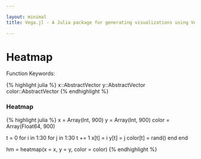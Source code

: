 ```yaml
---

layout: minimal
title: Vega.jl - A Julia package for generating visualizations using Vega

---
```


# Heatmap

Function Keywords:

{% highlight julia %}
x::AbstractVector
y::AbstractVector
color::AbstractVector
{% endhighlight %}

### Heatmap

{% highlight julia %}
x = Array(Int, 900)
y = Array(Int, 900)
color = Array(Float64, 900)

t = 0
for i in 1:30
    for j in 1:30
        t += 1
        x[t] = i
        y[t] = j
        color[t] = rand()
    end
end

hm = heatmap(x = x, y = y, color = color)
{% endhighlight %}

<div id="hm"></div>
<script type="text/javascript">
parse("hm",
    {"name":"Vega Visualization","height":500,"padding":"auto","marks":[{"properties":{"enter":{"height":{"scale":"y","band":true},"x":{"field":"x","scale":"x"},"width":{"value":26},"fill":{"field":"group","scale":"group"},"y":{"field":"y","scale":"y"}}},"from":{"data":"table"},"type":"rect"}],"axes":[{"properties":{"title":{"fontSize":{"value":14}}},"title":"x","type":"x","scale":"x"},{"titleOffset":40,"properties":{"title":{"fontSize":{"value":14}}},"title":"y","type":"y","scale":"y"}],"data":[{"name":"table","values":[{"x":1,"y2":0,"group":0.37319132740666294,"y":1},{"x":1,"y2":0,"group":0.730461838689594,"y":2},{"x":1,"y2":0,"group":0.3310687460125763,"y":3},{"x":1,"y2":0,"group":0.6853878869410157,"y":4},{"x":1,"y2":0,"group":0.3653615340502059,"y":5},{"x":1,"y2":0,"group":0.432034763935059,"y":6},{"x":1,"y2":0,"group":0.6367139135605335,"y":7},{"x":1,"y2":0,"group":0.22731891855515096,"y":8},{"x":1,"y2":0,"group":0.02220036364499256,"y":9},{"x":1,"y2":0,"group":0.2824555384948273,"y":10},{"x":1,"y2":0,"group":0.43221998976585563,"y":11},{"x":1,"y2":0,"group":0.9869221559691426,"y":12},{"x":1,"y2":0,"group":0.5454446165824849,"y":13},{"x":1,"y2":0,"group":0.4722529500641728,"y":14},{"x":1,"y2":0,"group":0.8815470844997892,"y":15},{"x":1,"y2":0,"group":0.6847230498044485,"y":16},{"x":1,"y2":0,"group":0.6096100810015723,"y":17},{"x":1,"y2":0,"group":0.7251561249600282,"y":18},{"x":1,"y2":0,"group":0.09532145311827667,"y":19},{"x":1,"y2":0,"group":0.6038537659963978,"y":20},{"x":1,"y2":0,"group":0.3241628820784781,"y":21},{"x":1,"y2":0,"group":0.4925899901147692,"y":22},{"x":1,"y2":0,"group":0.7397999014215315,"y":23},{"x":1,"y2":0,"group":0.3572912576194549,"y":24},{"x":1,"y2":0,"group":0.3673269632831577,"y":25},{"x":1,"y2":0,"group":0.742818678966259,"y":26},{"x":1,"y2":0,"group":0.5662568516667039,"y":27},{"x":1,"y2":0,"group":0.3462654120847257,"y":28},{"x":1,"y2":0,"group":0.6487178391420885,"y":29},{"x":1,"y2":0,"group":0.1557648907900977,"y":30},{"x":2,"y2":0,"group":0.13034326584711597,"y":1},{"x":2,"y2":0,"group":0.5832448354948971,"y":2},{"x":2,"y2":0,"group":0.5889921556117999,"y":3},{"x":2,"y2":0,"group":0.51350476573056,"y":4},{"x":2,"y2":0,"group":0.29045648622294795,"y":5},{"x":2,"y2":0,"group":0.6838284037312019,"y":6},{"x":2,"y2":0,"group":0.2623407498673387,"y":7},{"x":2,"y2":0,"group":0.0838317301816709,"y":8},{"x":2,"y2":0,"group":0.2004695054767638,"y":9},{"x":2,"y2":0,"group":0.6401693278775225,"y":10},{"x":2,"y2":0,"group":0.5471294124477382,"y":11},{"x":2,"y2":0,"group":0.7247025901220361,"y":12},{"x":2,"y2":0,"group":0.3420825351094321,"y":13},{"x":2,"y2":0,"group":0.2474366285665368,"y":14},{"x":2,"y2":0,"group":0.9450521545904516,"y":15},{"x":2,"y2":0,"group":0.13233851549514997,"y":16},{"x":2,"y2":0,"group":0.16271804275842472,"y":17},{"x":2,"y2":0,"group":0.8795742288540984,"y":18},{"x":2,"y2":0,"group":0.40817187358597473,"y":19},{"x":2,"y2":0,"group":0.35307361479716937,"y":20},{"x":2,"y2":0,"group":0.8603560319633201,"y":21},{"x":2,"y2":0,"group":0.19049893677659147,"y":22},{"x":2,"y2":0,"group":0.17538010034532814,"y":23},{"x":2,"y2":0,"group":0.9385573217986949,"y":24},{"x":2,"y2":0,"group":0.7773583350646331,"y":25},{"x":2,"y2":0,"group":0.04290087670273457,"y":26},{"x":2,"y2":0,"group":0.12884422768260473,"y":27},{"x":2,"y2":0,"group":0.16824749393752114,"y":28},{"x":2,"y2":0,"group":0.3636293702736839,"y":29},{"x":2,"y2":0,"group":0.01367087681307777,"y":30},{"x":3,"y2":0,"group":0.7608423204683195,"y":1},{"x":3,"y2":0,"group":0.38069651985458997,"y":2},{"x":3,"y2":0,"group":0.6807393218585036,"y":3},{"x":3,"y2":0,"group":0.986413773828098,"y":4},{"x":3,"y2":0,"group":0.730829529720306,"y":5},{"x":3,"y2":0,"group":0.3348779728411708,"y":6},{"x":3,"y2":0,"group":0.07075096964301353,"y":7},{"x":3,"y2":0,"group":0.5615642511635239,"y":8},{"x":3,"y2":0,"group":0.3584434747235208,"y":9},{"x":3,"y2":0,"group":0.7605915128751581,"y":10},{"x":3,"y2":0,"group":0.017958734854259806,"y":11},{"x":3,"y2":0,"group":0.3411243897588554,"y":12},{"x":3,"y2":0,"group":0.6710984458763527,"y":13},{"x":3,"y2":0,"group":0.5358910631009497,"y":14},{"x":3,"y2":0,"group":0.0852529580970689,"y":15},{"x":3,"y2":0,"group":0.42200213463751535,"y":16},{"x":3,"y2":0,"group":0.8250122087065703,"y":17},{"x":3,"y2":0,"group":0.834825819191332,"y":18},{"x":3,"y2":0,"group":0.40123183807772866,"y":19},{"x":3,"y2":0,"group":0.8192210613104149,"y":20},{"x":3,"y2":0,"group":0.5032987900729959,"y":21},{"x":3,"y2":0,"group":0.361846931347821,"y":22},{"x":3,"y2":0,"group":0.02956181354779641,"y":23},{"x":3,"y2":0,"group":0.14113507322479357,"y":24},{"x":3,"y2":0,"group":0.08939333941768979,"y":25},{"x":3,"y2":0,"group":0.5141218404695138,"y":26},{"x":3,"y2":0,"group":0.5930855480595751,"y":27},{"x":3,"y2":0,"group":0.8919527409501908,"y":28},{"x":3,"y2":0,"group":0.3255482658384583,"y":29},{"x":3,"y2":0,"group":0.9490889163655924,"y":30},{"x":4,"y2":0,"group":0.13898322516314332,"y":1},{"x":4,"y2":0,"group":0.3494846717471056,"y":2},{"x":4,"y2":0,"group":0.9913222688721655,"y":3},{"x":4,"y2":0,"group":0.24280998930094255,"y":4},{"x":4,"y2":0,"group":0.007701808815377742,"y":5},{"x":4,"y2":0,"group":0.5484784296721616,"y":6},{"x":4,"y2":0,"group":0.7414499707983762,"y":7},{"x":4,"y2":0,"group":0.35535032611021444,"y":8},{"x":4,"y2":0,"group":0.5074025253251462,"y":9},{"x":4,"y2":0,"group":0.16050937647075592,"y":10},{"x":4,"y2":0,"group":0.6877456032537399,"y":11},{"x":4,"y2":0,"group":0.4302847753106338,"y":12},{"x":4,"y2":0,"group":0.3002658961140703,"y":13},{"x":4,"y2":0,"group":0.9492489518257197,"y":14},{"x":4,"y2":0,"group":0.8231524782410313,"y":15},{"x":4,"y2":0,"group":0.9073442821383624,"y":16},{"x":4,"y2":0,"group":0.9421517750165522,"y":17},{"x":4,"y2":0,"group":0.12053510148905167,"y":18},{"x":4,"y2":0,"group":0.2674814295061687,"y":19},{"x":4,"y2":0,"group":0.10460716573220008,"y":20},{"x":4,"y2":0,"group":0.3474887517393688,"y":21},{"x":4,"y2":0,"group":0.5553944927783196,"y":22},{"x":4,"y2":0,"group":0.14464528151619716,"y":23},{"x":4,"y2":0,"group":0.05639824645351732,"y":24},{"x":4,"y2":0,"group":0.5226891509042211,"y":25},{"x":4,"y2":0,"group":0.40313606453842876,"y":26},{"x":4,"y2":0,"group":0.7079129480931492,"y":27},{"x":4,"y2":0,"group":0.41073582967576616,"y":28},{"x":4,"y2":0,"group":0.6585095734333928,"y":29},{"x":4,"y2":0,"group":0.6806826268510577,"y":30},{"x":5,"y2":0,"group":0.2760401746729144,"y":1},{"x":5,"y2":0,"group":0.2696990124087957,"y":2},{"x":5,"y2":0,"group":0.04151679638728578,"y":3},{"x":5,"y2":0,"group":0.602905098182664,"y":4},{"x":5,"y2":0,"group":0.24227607583827293,"y":5},{"x":5,"y2":0,"group":0.69226722985538,"y":6},{"x":5,"y2":0,"group":0.9402893529998273,"y":7},{"x":5,"y2":0,"group":0.02744910584864524,"y":8},{"x":5,"y2":0,"group":0.9999655183664167,"y":9},{"x":5,"y2":0,"group":0.855014464928564,"y":10},{"x":5,"y2":0,"group":0.1919009767783053,"y":11},{"x":5,"y2":0,"group":0.17036347341544533,"y":12},{"x":5,"y2":0,"group":0.28314758469610046,"y":13},{"x":5,"y2":0,"group":0.9870874298493773,"y":14},{"x":5,"y2":0,"group":0.07231242687694439,"y":15},{"x":5,"y2":0,"group":0.4402418258075824,"y":16},{"x":5,"y2":0,"group":0.9806632449901085,"y":17},{"x":5,"y2":0,"group":0.8318415744455034,"y":18},{"x":5,"y2":0,"group":0.49576247553427333,"y":19},{"x":5,"y2":0,"group":0.8831605997472476,"y":20},{"x":5,"y2":0,"group":0.9654174086981673,"y":21},{"x":5,"y2":0,"group":0.33424007320064275,"y":22},{"x":5,"y2":0,"group":0.39877968074152603,"y":23},{"x":5,"y2":0,"group":0.8190627398744221,"y":24},{"x":5,"y2":0,"group":0.7551882559836467,"y":25},{"x":5,"y2":0,"group":0.061913384642910074,"y":26},{"x":5,"y2":0,"group":0.515417019925519,"y":27},{"x":5,"y2":0,"group":0.9841562324399626,"y":28},{"x":5,"y2":0,"group":0.003686108090410478,"y":29},{"x":5,"y2":0,"group":0.5536523714835504,"y":30},{"x":6,"y2":0,"group":0.9169266284103605,"y":1},{"x":6,"y2":0,"group":0.48918145411513136,"y":2},{"x":6,"y2":0,"group":0.09617579158320266,"y":3},{"x":6,"y2":0,"group":0.5287673324369362,"y":4},{"x":6,"y2":0,"group":0.1514900250099025,"y":5},{"x":6,"y2":0,"group":0.882156312827741,"y":6},{"x":6,"y2":0,"group":0.903802941377986,"y":7},{"x":6,"y2":0,"group":0.20198189003553657,"y":8},{"x":6,"y2":0,"group":0.2903748485585842,"y":9},{"x":6,"y2":0,"group":0.5366514967538731,"y":10},{"x":6,"y2":0,"group":0.5599686177788621,"y":11},{"x":6,"y2":0,"group":0.21374610853999765,"y":12},{"x":6,"y2":0,"group":0.4211734071740232,"y":13},{"x":6,"y2":0,"group":0.1930408183530179,"y":14},{"x":6,"y2":0,"group":0.5921312230560754,"y":15},{"x":6,"y2":0,"group":0.5045431564884175,"y":16},{"x":6,"y2":0,"group":0.1780142833774947,"y":17},{"x":6,"y2":0,"group":0.6164331461159722,"y":18},{"x":6,"y2":0,"group":0.31594116504503256,"y":19},{"x":6,"y2":0,"group":0.037861451370852395,"y":20},{"x":6,"y2":0,"group":0.2722335594095726,"y":21},{"x":6,"y2":0,"group":0.5637192921119742,"y":22},{"x":6,"y2":0,"group":0.05836274912230133,"y":23},{"x":6,"y2":0,"group":0.6870285032277315,"y":24},{"x":6,"y2":0,"group":0.7117352932147187,"y":25},{"x":6,"y2":0,"group":0.4592920862567811,"y":26},{"x":6,"y2":0,"group":0.8929923538608271,"y":27},{"x":6,"y2":0,"group":0.9927406655481856,"y":28},{"x":6,"y2":0,"group":0.2001078591784513,"y":29},{"x":6,"y2":0,"group":0.38347947944609784,"y":30},{"x":7,"y2":0,"group":0.8332540592200259,"y":1},{"x":7,"y2":0,"group":0.5409720610452533,"y":2},{"x":7,"y2":0,"group":0.5897506710815059,"y":3},{"x":7,"y2":0,"group":0.8572145938983287,"y":4},{"x":7,"y2":0,"group":0.3774376810647777,"y":5},{"x":7,"y2":0,"group":0.2652882086287631,"y":6},{"x":7,"y2":0,"group":0.6114117533593164,"y":7},{"x":7,"y2":0,"group":0.5815395187184358,"y":8},{"x":7,"y2":0,"group":0.4112284614113797,"y":9},{"x":7,"y2":0,"group":0.9084595661645327,"y":10},{"x":7,"y2":0,"group":0.8353969085791748,"y":11},{"x":7,"y2":0,"group":0.5400633700321964,"y":12},{"x":7,"y2":0,"group":0.0963275150675833,"y":13},{"x":7,"y2":0,"group":0.5583769229286029,"y":14},{"x":7,"y2":0,"group":0.322206727097881,"y":15},{"x":7,"y2":0,"group":0.7873158211292803,"y":16},{"x":7,"y2":0,"group":0.33092623723650827,"y":17},{"x":7,"y2":0,"group":0.23769048313907315,"y":18},{"x":7,"y2":0,"group":0.1169788053006402,"y":19},{"x":7,"y2":0,"group":0.07073757673598635,"y":20},{"x":7,"y2":0,"group":0.3716995430797201,"y":21},{"x":7,"y2":0,"group":0.23723340961878758,"y":22},{"x":7,"y2":0,"group":0.00782622173216474,"y":23},{"x":7,"y2":0,"group":0.20732868348263134,"y":24},{"x":7,"y2":0,"group":0.4956566315999069,"y":25},{"x":7,"y2":0,"group":0.49698790266052706,"y":26},{"x":7,"y2":0,"group":0.3104756549320229,"y":27},{"x":7,"y2":0,"group":0.16507485019382773,"y":28},{"x":7,"y2":0,"group":0.29147635636983305,"y":29},{"x":7,"y2":0,"group":0.18280924911667396,"y":30},{"x":8,"y2":0,"group":0.4904434974553591,"y":1},{"x":8,"y2":0,"group":0.7176279811350517,"y":2},{"x":8,"y2":0,"group":0.7782948056369343,"y":3},{"x":8,"y2":0,"group":0.40468014849729506,"y":4},{"x":8,"y2":0,"group":0.7787079991165946,"y":5},{"x":8,"y2":0,"group":0.31264630278405714,"y":6},{"x":8,"y2":0,"group":0.006442800782373359,"y":7},{"x":8,"y2":0,"group":0.002955134471966936,"y":8},{"x":8,"y2":0,"group":0.5401225498000091,"y":9},{"x":8,"y2":0,"group":0.708877689005774,"y":10},{"x":8,"y2":0,"group":0.7281115208697768,"y":11},{"x":8,"y2":0,"group":0.5904261332305873,"y":12},{"x":8,"y2":0,"group":0.05826888873178304,"y":13},{"x":8,"y2":0,"group":0.5717585446082454,"y":14},{"x":8,"y2":0,"group":0.4826286442284813,"y":15},{"x":8,"y2":0,"group":0.5384466526688156,"y":16},{"x":8,"y2":0,"group":0.9374273828974615,"y":17},{"x":8,"y2":0,"group":0.6812107870090993,"y":18},{"x":8,"y2":0,"group":0.05525353551031276,"y":19},{"x":8,"y2":0,"group":0.3952476526976927,"y":20},{"x":8,"y2":0,"group":0.42373370569889635,"y":21},{"x":8,"y2":0,"group":0.3006523060180457,"y":22},{"x":8,"y2":0,"group":0.9918661557565878,"y":23},{"x":8,"y2":0,"group":0.8545167752076648,"y":24},{"x":8,"y2":0,"group":0.7011330334948678,"y":25},{"x":8,"y2":0,"group":0.9271370330908844,"y":26},{"x":8,"y2":0,"group":0.8448419932080065,"y":27},{"x":8,"y2":0,"group":0.8430445056747142,"y":28},{"x":8,"y2":0,"group":0.2760430932959397,"y":29},{"x":8,"y2":0,"group":0.38110901609871806,"y":30},{"x":9,"y2":0,"group":0.21231348654099658,"y":1},{"x":9,"y2":0,"group":0.7712323727515715,"y":2},{"x":9,"y2":0,"group":0.01747190311459801,"y":3},{"x":9,"y2":0,"group":0.5743818727064749,"y":4},{"x":9,"y2":0,"group":0.07384198440228262,"y":5},{"x":9,"y2":0,"group":0.19129487873066298,"y":6},{"x":9,"y2":0,"group":0.2248744689164346,"y":7},{"x":9,"y2":0,"group":0.3735308348891395,"y":8},{"x":9,"y2":0,"group":0.5865017718338259,"y":9},{"x":9,"y2":0,"group":0.8772126769730568,"y":10},{"x":9,"y2":0,"group":0.5398496825865373,"y":11},{"x":9,"y2":0,"group":0.6677034058942701,"y":12},{"x":9,"y2":0,"group":0.1703596765346993,"y":13},{"x":9,"y2":0,"group":0.7579619476175121,"y":14},{"x":9,"y2":0,"group":0.0709116571679731,"y":15},{"x":9,"y2":0,"group":0.9448405912869651,"y":16},{"x":9,"y2":0,"group":0.4946539129136267,"y":17},{"x":9,"y2":0,"group":0.9340946252818056,"y":18},{"x":9,"y2":0,"group":0.8912584950624431,"y":19},{"x":9,"y2":0,"group":0.23314559413099745,"y":20},{"x":9,"y2":0,"group":0.6275661417446792,"y":21},{"x":9,"y2":0,"group":0.7142505142634481,"y":22},{"x":9,"y2":0,"group":0.5226763939996859,"y":23},{"x":9,"y2":0,"group":0.5443117093887708,"y":24},{"x":9,"y2":0,"group":0.8149502850669297,"y":25},{"x":9,"y2":0,"group":0.019706589004611752,"y":26},{"x":9,"y2":0,"group":0.3934277811739961,"y":27},{"x":9,"y2":0,"group":0.4649677750082657,"y":28},{"x":9,"y2":0,"group":0.7208185757163135,"y":29},{"x":9,"y2":0,"group":0.19704787635290866,"y":30},{"x":10,"y2":0,"group":0.2107180373113906,"y":1},{"x":10,"y2":0,"group":0.0317989216814798,"y":2},{"x":10,"y2":0,"group":0.5662423626420776,"y":3},{"x":10,"y2":0,"group":0.5372946378074492,"y":4},{"x":10,"y2":0,"group":0.8044886239543116,"y":5},{"x":10,"y2":0,"group":0.35720889208765905,"y":6},{"x":10,"y2":0,"group":0.4761100098140916,"y":7},{"x":10,"y2":0,"group":0.5153641945690253,"y":8},{"x":10,"y2":0,"group":0.7912805123948257,"y":9},{"x":10,"y2":0,"group":0.43453309394615425,"y":10},{"x":10,"y2":0,"group":0.02652222346932631,"y":11},{"x":10,"y2":0,"group":0.2840664382831328,"y":12},{"x":10,"y2":0,"group":0.24860219164860786,"y":13},{"x":10,"y2":0,"group":0.7482176770649815,"y":14},{"x":10,"y2":0,"group":0.13136360945206627,"y":15},{"x":10,"y2":0,"group":0.2452156648490842,"y":16},{"x":10,"y2":0,"group":0.3478491377115207,"y":17},{"x":10,"y2":0,"group":0.4293540109779619,"y":18},{"x":10,"y2":0,"group":0.6083613415988967,"y":19},{"x":10,"y2":0,"group":0.5390840877119472,"y":20},{"x":10,"y2":0,"group":0.31345426621024375,"y":21},{"x":10,"y2":0,"group":0.7754397915657827,"y":22},{"x":10,"y2":0,"group":0.6514553409086001,"y":23},{"x":10,"y2":0,"group":0.3098769359265492,"y":24},{"x":10,"y2":0,"group":0.722257962437389,"y":25},{"x":10,"y2":0,"group":0.8329678068841591,"y":26},{"x":10,"y2":0,"group":0.03271115456920137,"y":27},{"x":10,"y2":0,"group":0.901784437245434,"y":28},{"x":10,"y2":0,"group":0.15846415905727795,"y":29},{"x":10,"y2":0,"group":0.3910547656399461,"y":30},{"x":11,"y2":0,"group":0.24859904429138857,"y":1},{"x":11,"y2":0,"group":0.6770897815699968,"y":2},{"x":11,"y2":0,"group":0.001501181936832463,"y":3},{"x":11,"y2":0,"group":0.26803330192610453,"y":4},{"x":11,"y2":0,"group":0.5146547783195767,"y":5},{"x":11,"y2":0,"group":0.23149145781331604,"y":6},{"x":11,"y2":0,"group":0.7265082917606251,"y":7},{"x":11,"y2":0,"group":0.6508146882544916,"y":8},{"x":11,"y2":0,"group":0.8163307074622639,"y":9},{"x":11,"y2":0,"group":0.903112143168038,"y":10},{"x":11,"y2":0,"group":0.9494898346242584,"y":11},{"x":11,"y2":0,"group":0.680320352109911,"y":12},{"x":11,"y2":0,"group":0.8845273456401785,"y":13},{"x":11,"y2":0,"group":0.17887597541895506,"y":14},{"x":11,"y2":0,"group":0.3913727850963338,"y":15},{"x":11,"y2":0,"group":0.18444332912669337,"y":16},{"x":11,"y2":0,"group":0.8706807069195133,"y":17},{"x":11,"y2":0,"group":0.011210351736028468,"y":18},{"x":11,"y2":0,"group":0.14075605036883299,"y":19},{"x":11,"y2":0,"group":0.7103458340428375,"y":20},{"x":11,"y2":0,"group":0.04277611757084787,"y":21},{"x":11,"y2":0,"group":0.37573525202035896,"y":22},{"x":11,"y2":0,"group":0.07050009448705619,"y":23},{"x":11,"y2":0,"group":0.6767153684698102,"y":24},{"x":11,"y2":0,"group":0.9504846873803512,"y":25},{"x":11,"y2":0,"group":0.5441776212719278,"y":26},{"x":11,"y2":0,"group":0.9298589455841422,"y":27},{"x":11,"y2":0,"group":0.12645178958874492,"y":28},{"x":11,"y2":0,"group":0.49388055349994553,"y":29},{"x":11,"y2":0,"group":0.17212851647646388,"y":30},{"x":12,"y2":0,"group":0.14190868515986632,"y":1},{"x":12,"y2":0,"group":0.1847057785866062,"y":2},{"x":12,"y2":0,"group":0.9684509176967306,"y":3},{"x":12,"y2":0,"group":0.3623904680037153,"y":4},{"x":12,"y2":0,"group":0.7518796761930073,"y":5},{"x":12,"y2":0,"group":0.31116842931926403,"y":6},{"x":12,"y2":0,"group":0.07272256197016214,"y":7},{"x":12,"y2":0,"group":0.5663266798136857,"y":8},{"x":12,"y2":0,"group":0.102711937836377,"y":9},{"x":12,"y2":0,"group":0.01994952500201519,"y":10},{"x":12,"y2":0,"group":0.5584852644780081,"y":11},{"x":12,"y2":0,"group":0.5859382958253532,"y":12},{"x":12,"y2":0,"group":0.5039825668156726,"y":13},{"x":12,"y2":0,"group":0.7826642062973643,"y":14},{"x":12,"y2":0,"group":0.5812057632851071,"y":15},{"x":12,"y2":0,"group":0.5739716670875332,"y":16},{"x":12,"y2":0,"group":0.6788297043000713,"y":17},{"x":12,"y2":0,"group":0.309006126909358,"y":18},{"x":12,"y2":0,"group":0.6462428230720216,"y":19},{"x":12,"y2":0,"group":0.6597210875545156,"y":20},{"x":12,"y2":0,"group":0.17984825839490992,"y":21},{"x":12,"y2":0,"group":0.08362961463929319,"y":22},{"x":12,"y2":0,"group":0.9710453971088908,"y":23},{"x":12,"y2":0,"group":0.7745609053713236,"y":24},{"x":12,"y2":0,"group":0.9374217131155205,"y":25},{"x":12,"y2":0,"group":0.42119708490857044,"y":26},{"x":12,"y2":0,"group":0.6057981627854239,"y":27},{"x":12,"y2":0,"group":0.8315095149537917,"y":28},{"x":12,"y2":0,"group":0.8246521503709066,"y":29},{"x":12,"y2":0,"group":0.1952316774813565,"y":30},{"x":13,"y2":0,"group":0.5381862874705803,"y":1},{"x":13,"y2":0,"group":0.30260893156088775,"y":2},{"x":13,"y2":0,"group":0.7573199334805549,"y":3},{"x":13,"y2":0,"group":0.7668033707246791,"y":4},{"x":13,"y2":0,"group":0.28174397602083556,"y":5},{"x":13,"y2":0,"group":0.5730604508764245,"y":6},{"x":13,"y2":0,"group":0.016878830591418037,"y":7},{"x":13,"y2":0,"group":0.3969789562996371,"y":8},{"x":13,"y2":0,"group":0.5530105067319424,"y":9},{"x":13,"y2":0,"group":0.31335555482364996,"y":10},{"x":13,"y2":0,"group":0.4425405684943997,"y":11},{"x":13,"y2":0,"group":0.2077162126306329,"y":12},{"x":13,"y2":0,"group":0.9372730175507118,"y":13},{"x":13,"y2":0,"group":0.8297690753845703,"y":14},{"x":13,"y2":0,"group":0.49767644188311033,"y":15},{"x":13,"y2":0,"group":0.9649558847271333,"y":16},{"x":13,"y2":0,"group":0.16798763104848757,"y":17},{"x":13,"y2":0,"group":0.16958162956980294,"y":18},{"x":13,"y2":0,"group":0.6252510394365431,"y":19},{"x":13,"y2":0,"group":0.698721326589036,"y":20},{"x":13,"y2":0,"group":0.8747820796650441,"y":21},{"x":13,"y2":0,"group":0.35032750812472746,"y":22},{"x":13,"y2":0,"group":0.6893809214526805,"y":23},{"x":13,"y2":0,"group":0.7929705290691291,"y":24},{"x":13,"y2":0,"group":0.8898847115878352,"y":25},{"x":13,"y2":0,"group":0.600073626782788,"y":26},{"x":13,"y2":0,"group":0.39261085464722756,"y":27},{"x":13,"y2":0,"group":0.36644050256876026,"y":28},{"x":13,"y2":0,"group":0.9024763684960111,"y":29},{"x":13,"y2":0,"group":0.3127675835350787,"y":30},{"x":14,"y2":0,"group":0.16869212949589252,"y":1},{"x":14,"y2":0,"group":0.3442088722011356,"y":2},{"x":14,"y2":0,"group":0.6753631184512168,"y":3},{"x":14,"y2":0,"group":0.6457912689219263,"y":4},{"x":14,"y2":0,"group":0.24104454050647584,"y":5},{"x":14,"y2":0,"group":0.6147468435469634,"y":6},{"x":14,"y2":0,"group":0.5405727722355109,"y":7},{"x":14,"y2":0,"group":0.8853818946184182,"y":8},{"x":14,"y2":0,"group":0.7626429705620581,"y":9},{"x":14,"y2":0,"group":0.48038133497473345,"y":10},{"x":14,"y2":0,"group":0.7288817014459628,"y":11},{"x":14,"y2":0,"group":0.9687806127154759,"y":12},{"x":14,"y2":0,"group":0.8325622174439542,"y":13},{"x":14,"y2":0,"group":0.11048839705378088,"y":14},{"x":14,"y2":0,"group":0.3825484206084233,"y":15},{"x":14,"y2":0,"group":0.8831920806894058,"y":16},{"x":14,"y2":0,"group":0.5650126973973884,"y":17},{"x":14,"y2":0,"group":0.8019290009142739,"y":18},{"x":14,"y2":0,"group":0.8843651906290382,"y":19},{"x":14,"y2":0,"group":0.30039710997909674,"y":20},{"x":14,"y2":0,"group":0.31208469756045987,"y":21},{"x":14,"y2":0,"group":0.4471532962753666,"y":22},{"x":14,"y2":0,"group":0.5300122841379633,"y":23},{"x":14,"y2":0,"group":0.20406901808500555,"y":24},{"x":14,"y2":0,"group":0.18224295443165328,"y":25},{"x":14,"y2":0,"group":0.3221716869985851,"y":26},{"x":14,"y2":0,"group":0.9641229104943829,"y":27},{"x":14,"y2":0,"group":0.04312596944300884,"y":28},{"x":14,"y2":0,"group":0.7275511068212024,"y":29},{"x":14,"y2":0,"group":0.4440018100596741,"y":30},{"x":15,"y2":0,"group":0.691544999498187,"y":1},{"x":15,"y2":0,"group":0.799072411524101,"y":2},{"x":15,"y2":0,"group":0.9762832944839359,"y":3},{"x":15,"y2":0,"group":0.45735366681363665,"y":4},{"x":15,"y2":0,"group":0.6214947230736496,"y":5},{"x":15,"y2":0,"group":0.8048819590331706,"y":6},{"x":15,"y2":0,"group":0.24831337899260286,"y":7},{"x":15,"y2":0,"group":0.2331169476908057,"y":8},{"x":15,"y2":0,"group":0.42140952686586663,"y":9},{"x":15,"y2":0,"group":0.8293981564653903,"y":10},{"x":15,"y2":0,"group":0.7476013768108487,"y":11},{"x":15,"y2":0,"group":0.8280013448294348,"y":12},{"x":15,"y2":0,"group":0.5045761410939664,"y":13},{"x":15,"y2":0,"group":0.09408409903028159,"y":14},{"x":15,"y2":0,"group":0.1346712372915544,"y":15},{"x":15,"y2":0,"group":0.42393454775412653,"y":16},{"x":15,"y2":0,"group":0.3067289179456316,"y":17},{"x":15,"y2":0,"group":0.3469118449129811,"y":18},{"x":15,"y2":0,"group":0.9897865791564253,"y":19},{"x":15,"y2":0,"group":0.23716191615328786,"y":20},{"x":15,"y2":0,"group":0.858645401268531,"y":21},{"x":15,"y2":0,"group":0.41250900415861524,"y":22},{"x":15,"y2":0,"group":0.9900325024710652,"y":23},{"x":15,"y2":0,"group":0.9103011471509075,"y":24},{"x":15,"y2":0,"group":0.2099360903422185,"y":25},{"x":15,"y2":0,"group":0.7437372471363453,"y":26},{"x":15,"y2":0,"group":0.9975154204725389,"y":27},{"x":15,"y2":0,"group":0.5832826877672295,"y":28},{"x":15,"y2":0,"group":0.31633675145003304,"y":29},{"x":15,"y2":0,"group":0.8714611307963369,"y":30},{"x":16,"y2":0,"group":0.8190295209263085,"y":1},{"x":16,"y2":0,"group":0.07319922636480114,"y":2},{"x":16,"y2":0,"group":0.6273559505150326,"y":3},{"x":16,"y2":0,"group":0.8096215864274654,"y":4},{"x":16,"y2":0,"group":0.1644281268058685,"y":5},{"x":16,"y2":0,"group":0.4206116617474558,"y":6},{"x":16,"y2":0,"group":0.2499763651844582,"y":7},{"x":16,"y2":0,"group":0.0018939897654022264,"y":8},{"x":16,"y2":0,"group":0.2377406795532393,"y":9},{"x":16,"y2":0,"group":0.535936825227215,"y":10},{"x":16,"y2":0,"group":0.9257755867030066,"y":11},{"x":16,"y2":0,"group":0.31745897444735616,"y":12},{"x":16,"y2":0,"group":0.41368305387599325,"y":13},{"x":16,"y2":0,"group":0.7193403926398065,"y":14},{"x":16,"y2":0,"group":0.3678077006214351,"y":15},{"x":16,"y2":0,"group":0.5088963056150595,"y":16},{"x":16,"y2":0,"group":0.9740414455956357,"y":17},{"x":16,"y2":0,"group":0.06752027605750222,"y":18},{"x":16,"y2":0,"group":0.5919335263808243,"y":19},{"x":16,"y2":0,"group":0.11334150280831534,"y":20},{"x":16,"y2":0,"group":0.3580985379182635,"y":21},{"x":16,"y2":0,"group":0.1427846454000956,"y":22},{"x":16,"y2":0,"group":0.23263265831512037,"y":23},{"x":16,"y2":0,"group":0.6784711623791084,"y":24},{"x":16,"y2":0,"group":0.020911550406370605,"y":25},{"x":16,"y2":0,"group":0.7827455523771942,"y":26},{"x":16,"y2":0,"group":0.38515590113175446,"y":27},{"x":16,"y2":0,"group":0.376767654234492,"y":28},{"x":16,"y2":0,"group":0.6840258843506253,"y":29},{"x":16,"y2":0,"group":0.6037150090871155,"y":30},{"x":17,"y2":0,"group":0.5822364400302342,"y":1},{"x":17,"y2":0,"group":0.342567495276233,"y":2},{"x":17,"y2":0,"group":0.8977816163637076,"y":3},{"x":17,"y2":0,"group":0.45076506142289663,"y":4},{"x":17,"y2":0,"group":0.5239846541384248,"y":5},{"x":17,"y2":0,"group":0.5078705253269815,"y":6},{"x":17,"y2":0,"group":0.3032688294428618,"y":7},{"x":17,"y2":0,"group":0.1640126001099942,"y":8},{"x":17,"y2":0,"group":0.24124776686528904,"y":9},{"x":17,"y2":0,"group":0.5419086848485777,"y":10},{"x":17,"y2":0,"group":0.9304957562119087,"y":11},{"x":17,"y2":0,"group":0.6782897009119675,"y":12},{"x":17,"y2":0,"group":0.603455613211233,"y":13},{"x":17,"y2":0,"group":0.5324006120926064,"y":14},{"x":17,"y2":0,"group":0.8896001946313645,"y":15},{"x":17,"y2":0,"group":0.9336853604778204,"y":16},{"x":17,"y2":0,"group":0.7986982633324229,"y":17},{"x":17,"y2":0,"group":0.6504742376474928,"y":18},{"x":17,"y2":0,"group":0.41999858710213767,"y":19},{"x":17,"y2":0,"group":0.7387421844986444,"y":20},{"x":17,"y2":0,"group":0.11936382742912599,"y":21},{"x":17,"y2":0,"group":0.505571376693267,"y":22},{"x":17,"y2":0,"group":0.08849911072631711,"y":23},{"x":17,"y2":0,"group":0.13176017666830986,"y":24},{"x":17,"y2":0,"group":0.7947294677100956,"y":25},{"x":17,"y2":0,"group":0.7433622353234359,"y":26},{"x":17,"y2":0,"group":0.10885528923280385,"y":27},{"x":17,"y2":0,"group":0.19496395985483383,"y":28},{"x":17,"y2":0,"group":0.9528995775978273,"y":29},{"x":17,"y2":0,"group":0.1439078376285956,"y":30},{"x":18,"y2":0,"group":0.24703093124544462,"y":1},{"x":18,"y2":0,"group":0.6128031261727189,"y":2},{"x":18,"y2":0,"group":0.10849140828616144,"y":3},{"x":18,"y2":0,"group":0.40459591928385463,"y":4},{"x":18,"y2":0,"group":0.10008631193409001,"y":5},{"x":18,"y2":0,"group":0.47094327776061506,"y":6},{"x":18,"y2":0,"group":0.7618248323282022,"y":7},{"x":18,"y2":0,"group":0.6950226600729588,"y":8},{"x":18,"y2":0,"group":0.9574799625442323,"y":9},{"x":18,"y2":0,"group":0.5197128112642941,"y":10},{"x":18,"y2":0,"group":0.34556606837664194,"y":11},{"x":18,"y2":0,"group":0.045998114641301324,"y":12},{"x":18,"y2":0,"group":0.8949337813933707,"y":13},{"x":18,"y2":0,"group":0.9714285555429232,"y":14},{"x":18,"y2":0,"group":0.09156243891285643,"y":15},{"x":18,"y2":0,"group":0.5080049189459523,"y":16},{"x":18,"y2":0,"group":0.7912295264053251,"y":17},{"x":18,"y2":0,"group":0.31354693626106167,"y":18},{"x":18,"y2":0,"group":0.353027222594692,"y":19},{"x":18,"y2":0,"group":0.17669204729127408,"y":20},{"x":18,"y2":0,"group":0.3582145520974134,"y":21},{"x":18,"y2":0,"group":0.544586724637983,"y":22},{"x":18,"y2":0,"group":0.14115695755008684,"y":23},{"x":18,"y2":0,"group":0.047925024172697395,"y":24},{"x":18,"y2":0,"group":0.14307951707975453,"y":25},{"x":18,"y2":0,"group":0.6417744232447473,"y":26},{"x":18,"y2":0,"group":0.73496651838032,"y":27},{"x":18,"y2":0,"group":0.7617212928647796,"y":28},{"x":18,"y2":0,"group":0.4104725042417179,"y":29},{"x":18,"y2":0,"group":0.37405251716525245,"y":30},{"x":19,"y2":0,"group":0.958735990947764,"y":1},{"x":19,"y2":0,"group":0.7435782720009538,"y":2},{"x":19,"y2":0,"group":0.8275988819295359,"y":3},{"x":19,"y2":0,"group":0.7461739572033459,"y":4},{"x":19,"y2":0,"group":0.7033341351706135,"y":5},{"x":19,"y2":0,"group":0.5155680280681183,"y":6},{"x":19,"y2":0,"group":0.4133096025371181,"y":7},{"x":19,"y2":0,"group":0.05722403645203644,"y":8},{"x":19,"y2":0,"group":0.33412682883881684,"y":9},{"x":19,"y2":0,"group":0.41640994634400674,"y":10},{"x":19,"y2":0,"group":0.44223985559931944,"y":11},{"x":19,"y2":0,"group":0.6961324224280685,"y":12},{"x":19,"y2":0,"group":0.9414681795401214,"y":13},{"x":19,"y2":0,"group":0.21917601774623696,"y":14},{"x":19,"y2":0,"group":0.32572086180075366,"y":15},{"x":19,"y2":0,"group":0.27673362289326975,"y":16},{"x":19,"y2":0,"group":0.7621581924720435,"y":17},{"x":19,"y2":0,"group":0.27895900962977627,"y":18},{"x":19,"y2":0,"group":0.22745651738073058,"y":19},{"x":19,"y2":0,"group":0.3349938747681598,"y":20},{"x":19,"y2":0,"group":0.6883631382977144,"y":21},{"x":19,"y2":0,"group":0.5263650026805973,"y":22},{"x":19,"y2":0,"group":0.9833416465837377,"y":23},{"x":19,"y2":0,"group":0.020955033059543604,"y":24},{"x":19,"y2":0,"group":0.7420758522153323,"y":25},{"x":19,"y2":0,"group":0.28815197033749995,"y":26},{"x":19,"y2":0,"group":0.21377026600991145,"y":27},{"x":19,"y2":0,"group":0.034428634429276794,"y":28},{"x":19,"y2":0,"group":0.10189120894707604,"y":29},{"x":19,"y2":0,"group":0.39425401964109996,"y":30},{"x":20,"y2":0,"group":0.8188028038105621,"y":1},{"x":20,"y2":0,"group":0.5303361829012763,"y":2},{"x":20,"y2":0,"group":0.6207711514868908,"y":3},{"x":20,"y2":0,"group":0.17450920485842136,"y":4},{"x":20,"y2":0,"group":0.034127192077499924,"y":5},{"x":20,"y2":0,"group":0.5964567387802029,"y":6},{"x":20,"y2":0,"group":0.622754658599044,"y":7},{"x":20,"y2":0,"group":0.4164443473860653,"y":8},{"x":20,"y2":0,"group":0.45247472545715817,"y":9},{"x":20,"y2":0,"group":0.7019006297463961,"y":10},{"x":20,"y2":0,"group":0.1880248580841981,"y":11},{"x":20,"y2":0,"group":0.3015611288806608,"y":12},{"x":20,"y2":0,"group":0.15314760454330179,"y":13},{"x":20,"y2":0,"group":0.926097878810006,"y":14},{"x":20,"y2":0,"group":0.6517458796945554,"y":15},{"x":20,"y2":0,"group":0.7199218920308377,"y":16},{"x":20,"y2":0,"group":0.6637347413710761,"y":17},{"x":20,"y2":0,"group":0.7737874712183233,"y":18},{"x":20,"y2":0,"group":0.3486110370183162,"y":19},{"x":20,"y2":0,"group":0.7259201397975656,"y":20},{"x":20,"y2":0,"group":0.7879296630297257,"y":21},{"x":20,"y2":0,"group":0.8936185297370787,"y":22},{"x":20,"y2":0,"group":0.10850672411653095,"y":23},{"x":20,"y2":0,"group":0.8172498213220616,"y":24},{"x":20,"y2":0,"group":0.21476623832910047,"y":25},{"x":20,"y2":0,"group":0.06375288319016548,"y":26},{"x":20,"y2":0,"group":0.8152064502944067,"y":27},{"x":20,"y2":0,"group":0.2113308309629358,"y":28},{"x":20,"y2":0,"group":0.6860681441614807,"y":29},{"x":20,"y2":0,"group":0.3659903742742716,"y":30},{"x":21,"y2":0,"group":0.7577559289374605,"y":1},{"x":21,"y2":0,"group":0.5715033621692973,"y":2},{"x":21,"y2":0,"group":0.4934401560073689,"y":3},{"x":21,"y2":0,"group":0.9151600608696204,"y":4},{"x":21,"y2":0,"group":0.8784375530092892,"y":5},{"x":21,"y2":0,"group":0.11260913504783598,"y":6},{"x":21,"y2":0,"group":0.19458738912898688,"y":7},{"x":21,"y2":0,"group":0.4904284894675328,"y":8},{"x":21,"y2":0,"group":0.14055522716850755,"y":9},{"x":21,"y2":0,"group":0.7116366412011912,"y":10},{"x":21,"y2":0,"group":0.11940750805473144,"y":11},{"x":21,"y2":0,"group":0.37729908039444404,"y":12},{"x":21,"y2":0,"group":0.20638772082724688,"y":13},{"x":21,"y2":0,"group":0.002230952397928032,"y":14},{"x":21,"y2":0,"group":0.47312516420896866,"y":15},{"x":21,"y2":0,"group":0.6651216656903611,"y":16},{"x":21,"y2":0,"group":0.25466583430049083,"y":17},{"x":21,"y2":0,"group":0.22842793762197267,"y":18},{"x":21,"y2":0,"group":0.4891911670239806,"y":19},{"x":21,"y2":0,"group":0.5466631946665301,"y":20},{"x":21,"y2":0,"group":0.6177144355161313,"y":21},{"x":21,"y2":0,"group":0.9094428264695991,"y":22},{"x":21,"y2":0,"group":0.7467309350039657,"y":23},{"x":21,"y2":0,"group":0.26565264816187506,"y":24},{"x":21,"y2":0,"group":0.2055304009588883,"y":25},{"x":21,"y2":0,"group":0.2111821764618842,"y":26},{"x":21,"y2":0,"group":0.8753855615912434,"y":27},{"x":21,"y2":0,"group":0.11333440428059416,"y":28},{"x":21,"y2":0,"group":0.44494148528583444,"y":29},{"x":21,"y2":0,"group":0.9982393969518519,"y":30},{"x":22,"y2":0,"group":0.4008064081786573,"y":1},{"x":22,"y2":0,"group":0.8984076286254925,"y":2},{"x":22,"y2":0,"group":0.023580598855885926,"y":3},{"x":22,"y2":0,"group":0.19784343061676868,"y":4},{"x":22,"y2":0,"group":0.31021967306533527,"y":5},{"x":22,"y2":0,"group":0.719919196078521,"y":6},{"x":22,"y2":0,"group":0.6490979689940899,"y":7},{"x":22,"y2":0,"group":0.29129853878462386,"y":8},{"x":22,"y2":0,"group":0.6637764684659546,"y":9},{"x":22,"y2":0,"group":0.25032871251072963,"y":10},{"x":22,"y2":0,"group":0.5248460988907451,"y":11},{"x":22,"y2":0,"group":0.4233577351998816,"y":12},{"x":22,"y2":0,"group":0.7616797774911515,"y":13},{"x":22,"y2":0,"group":0.6408883205936944,"y":14},{"x":22,"y2":0,"group":0.6624510572950446,"y":15},{"x":22,"y2":0,"group":0.06355153524397905,"y":16},{"x":22,"y2":0,"group":0.7982665162222486,"y":17},{"x":22,"y2":0,"group":0.3104161331891029,"y":18},{"x":22,"y2":0,"group":0.7060631921750984,"y":19},{"x":22,"y2":0,"group":0.5481781969772563,"y":20},{"x":22,"y2":0,"group":0.17743267180565714,"y":21},{"x":22,"y2":0,"group":0.7902218806078722,"y":22},{"x":22,"y2":0,"group":0.9638326781132605,"y":23},{"x":22,"y2":0,"group":0.926709057920303,"y":24},{"x":22,"y2":0,"group":0.7220752152240266,"y":25},{"x":22,"y2":0,"group":0.9832295438046248,"y":26},{"x":22,"y2":0,"group":0.26937244074612665,"y":27},{"x":22,"y2":0,"group":0.9276698857887866,"y":28},{"x":22,"y2":0,"group":0.8872829159159485,"y":29},{"x":22,"y2":0,"group":0.059282624107265924,"y":30},{"x":23,"y2":0,"group":0.9357276429663346,"y":1},{"x":23,"y2":0,"group":0.21582039759300042,"y":2},{"x":23,"y2":0,"group":0.9767153536919415,"y":3},{"x":23,"y2":0,"group":0.17663406397970083,"y":4},{"x":23,"y2":0,"group":0.7966227783796507,"y":5},{"x":23,"y2":0,"group":0.6372691835073154,"y":6},{"x":23,"y2":0,"group":0.06598238297104952,"y":7},{"x":23,"y2":0,"group":0.01705882376450374,"y":8},{"x":23,"y2":0,"group":0.22518674859274745,"y":9},{"x":23,"y2":0,"group":0.750579754037316,"y":10},{"x":23,"y2":0,"group":0.7563952408160173,"y":11},{"x":23,"y2":0,"group":0.6644169103008251,"y":12},{"x":23,"y2":0,"group":0.028459219264370228,"y":13},{"x":23,"y2":0,"group":0.7700133962051112,"y":14},{"x":23,"y2":0,"group":0.14091906251736974,"y":15},{"x":23,"y2":0,"group":0.7982427214060106,"y":16},{"x":23,"y2":0,"group":0.39573147255918983,"y":17},{"x":23,"y2":0,"group":0.49132601064924364,"y":18},{"x":23,"y2":0,"group":0.44099926323413197,"y":19},{"x":23,"y2":0,"group":0.054545744592782164,"y":20},{"x":23,"y2":0,"group":0.9744621208108499,"y":21},{"x":23,"y2":0,"group":0.7046622957208573,"y":22},{"x":23,"y2":0,"group":0.640402431582624,"y":23},{"x":23,"y2":0,"group":0.8802657231978988,"y":24},{"x":23,"y2":0,"group":0.22568463020528595,"y":25},{"x":23,"y2":0,"group":0.632416892663906,"y":26},{"x":23,"y2":0,"group":0.7750362614318018,"y":27},{"x":23,"y2":0,"group":0.34259057052809716,"y":28},{"x":23,"y2":0,"group":0.46103173099618244,"y":29},{"x":23,"y2":0,"group":0.4668504957899904,"y":30},{"x":24,"y2":0,"group":0.9346871074833467,"y":1},{"x":24,"y2":0,"group":0.13406443422068404,"y":2},{"x":24,"y2":0,"group":0.5833409482074963,"y":3},{"x":24,"y2":0,"group":0.8646201278482986,"y":4},{"x":24,"y2":0,"group":0.5653466860944658,"y":5},{"x":24,"y2":0,"group":0.6364451371285456,"y":6},{"x":24,"y2":0,"group":0.5905062879167386,"y":7},{"x":24,"y2":0,"group":0.040989420403211296,"y":8},{"x":24,"y2":0,"group":0.299931397422077,"y":9},{"x":24,"y2":0,"group":0.8181403113635544,"y":10},{"x":24,"y2":0,"group":0.8364011422652027,"y":11},{"x":24,"y2":0,"group":0.707008307499781,"y":12},{"x":24,"y2":0,"group":0.8249768193180127,"y":13},{"x":24,"y2":0,"group":0.07450852784498041,"y":14},{"x":24,"y2":0,"group":0.07816144929266766,"y":15},{"x":24,"y2":0,"group":0.36997300958538126,"y":16},{"x":24,"y2":0,"group":0.84090780391439,"y":17},{"x":24,"y2":0,"group":0.232791793823085,"y":18},{"x":24,"y2":0,"group":0.32125353198473494,"y":19},{"x":24,"y2":0,"group":0.5828299139301105,"y":20},{"x":24,"y2":0,"group":0.5173449649489836,"y":21},{"x":24,"y2":0,"group":0.7253671218690376,"y":22},{"x":24,"y2":0,"group":0.1931526878209482,"y":23},{"x":24,"y2":0,"group":0.6106568213030161,"y":24},{"x":24,"y2":0,"group":0.772788250249629,"y":25},{"x":24,"y2":0,"group":0.09373849677344825,"y":26},{"x":24,"y2":0,"group":0.3738372128433223,"y":27},{"x":24,"y2":0,"group":0.9729912433959251,"y":28},{"x":24,"y2":0,"group":0.322411388817891,"y":29},{"x":24,"y2":0,"group":0.4941974390909747,"y":30},{"x":25,"y2":0,"group":0.9186723264942909,"y":1},{"x":25,"y2":0,"group":0.9457106984212642,"y":2},{"x":25,"y2":0,"group":0.835287433712746,"y":3},{"x":25,"y2":0,"group":0.18174826668084365,"y":4},{"x":25,"y2":0,"group":0.8985700676963715,"y":5},{"x":25,"y2":0,"group":0.12972405623148142,"y":6},{"x":25,"y2":0,"group":0.9921692214232896,"y":7},{"x":25,"y2":0,"group":0.1814437815054557,"y":8},{"x":25,"y2":0,"group":0.8037168890719355,"y":9},{"x":25,"y2":0,"group":0.1841273827766141,"y":10},{"x":25,"y2":0,"group":0.026487987096047494,"y":11},{"x":25,"y2":0,"group":0.30000573684729814,"y":12},{"x":25,"y2":0,"group":0.9943354536870743,"y":13},{"x":25,"y2":0,"group":0.4864940204458681,"y":14},{"x":25,"y2":0,"group":0.559307521519524,"y":15},{"x":25,"y2":0,"group":0.9425408385072604,"y":16},{"x":25,"y2":0,"group":0.849542917458749,"y":17},{"x":25,"y2":0,"group":0.7934636703804101,"y":18},{"x":25,"y2":0,"group":0.5571006567196324,"y":19},{"x":25,"y2":0,"group":0.7175341236194408,"y":20},{"x":25,"y2":0,"group":0.25097251986121094,"y":21},{"x":25,"y2":0,"group":0.9647825280454903,"y":22},{"x":25,"y2":0,"group":0.2520154604910012,"y":23},{"x":25,"y2":0,"group":0.06492555202976225,"y":24},{"x":25,"y2":0,"group":0.34447787315167866,"y":25},{"x":25,"y2":0,"group":0.7382402060597981,"y":26},{"x":25,"y2":0,"group":0.09477501073012684,"y":27},{"x":25,"y2":0,"group":0.2169936288731431,"y":28},{"x":25,"y2":0,"group":0.6665420958502959,"y":29},{"x":25,"y2":0,"group":0.8863063567283047,"y":30},{"x":26,"y2":0,"group":0.5890306267931911,"y":1},{"x":26,"y2":0,"group":0.1810809417904955,"y":2},{"x":26,"y2":0,"group":0.36672866270256455,"y":3},{"x":26,"y2":0,"group":0.2813757168395137,"y":4},{"x":26,"y2":0,"group":0.9378206071477106,"y":5},{"x":26,"y2":0,"group":0.8161724635864054,"y":6},{"x":26,"y2":0,"group":0.7177451783268556,"y":7},{"x":26,"y2":0,"group":0.193258168663883,"y":8},{"x":26,"y2":0,"group":0.5680021842564165,"y":9},{"x":26,"y2":0,"group":0.8185277157416431,"y":10},{"x":26,"y2":0,"group":0.8532216011725253,"y":11},{"x":26,"y2":0,"group":0.35792396271638194,"y":12},{"x":26,"y2":0,"group":0.14628969519251012,"y":13},{"x":26,"y2":0,"group":0.03045446212606051,"y":14},{"x":26,"y2":0,"group":0.20204186916385547,"y":15},{"x":26,"y2":0,"group":0.10633969726928161,"y":16},{"x":26,"y2":0,"group":0.21520206684402265,"y":17},{"x":26,"y2":0,"group":0.43225060141181637,"y":18},{"x":26,"y2":0,"group":0.6804373782335555,"y":19},{"x":26,"y2":0,"group":0.4689998329020646,"y":20},{"x":26,"y2":0,"group":0.8764052271517293,"y":21},{"x":26,"y2":0,"group":0.29502586278032084,"y":22},{"x":26,"y2":0,"group":0.6541032215137286,"y":23},{"x":26,"y2":0,"group":0.6308357591280294,"y":24},{"x":26,"y2":0,"group":0.3266407780970091,"y":25},{"x":26,"y2":0,"group":0.5979590946453757,"y":26},{"x":26,"y2":0,"group":0.9110658425340692,"y":27},{"x":26,"y2":0,"group":0.5488827504602023,"y":28},{"x":26,"y2":0,"group":0.8972851451071313,"y":29},{"x":26,"y2":0,"group":0.06807293342720189,"y":30},{"x":27,"y2":0,"group":0.12740133065602333,"y":1},{"x":27,"y2":0,"group":0.08359723269532471,"y":2},{"x":27,"y2":0,"group":0.4023712803781978,"y":3},{"x":27,"y2":0,"group":0.9850883013787266,"y":4},{"x":27,"y2":0,"group":0.6012368644536246,"y":5},{"x":27,"y2":0,"group":0.8906961436173608,"y":6},{"x":27,"y2":0,"group":0.0622485354376614,"y":7},{"x":27,"y2":0,"group":0.7826903728502363,"y":8},{"x":27,"y2":0,"group":0.46683917910784767,"y":9},{"x":27,"y2":0,"group":0.42352588118651835,"y":10},{"x":27,"y2":0,"group":0.8110217301459095,"y":11},{"x":27,"y2":0,"group":0.09139589788058977,"y":12},{"x":27,"y2":0,"group":0.4689236883890444,"y":13},{"x":27,"y2":0,"group":0.011981213127585377,"y":14},{"x":27,"y2":0,"group":0.9737656082179127,"y":15},{"x":27,"y2":0,"group":0.24827466481380855,"y":16},{"x":27,"y2":0,"group":0.48786589814522596,"y":17},{"x":27,"y2":0,"group":0.34840931778251427,"y":18},{"x":27,"y2":0,"group":0.6215201113590174,"y":19},{"x":27,"y2":0,"group":0.45469059529233125,"y":20},{"x":27,"y2":0,"group":0.15545554245813964,"y":21},{"x":27,"y2":0,"group":0.20945790581216261,"y":22},{"x":27,"y2":0,"group":0.772899750433484,"y":23},{"x":27,"y2":0,"group":0.9972738347210772,"y":24},{"x":27,"y2":0,"group":0.132699327202924,"y":25},{"x":27,"y2":0,"group":0.18035021824073327,"y":26},{"x":27,"y2":0,"group":0.11885379419827435,"y":27},{"x":27,"y2":0,"group":0.9450160288618465,"y":28},{"x":27,"y2":0,"group":0.11934005921871238,"y":29},{"x":27,"y2":0,"group":0.008298557468852996,"y":30},{"x":28,"y2":0,"group":0.7024448986654781,"y":1},{"x":28,"y2":0,"group":0.7548783883588415,"y":2},{"x":28,"y2":0,"group":0.012155306136385935,"y":3},{"x":28,"y2":0,"group":0.19924767535900978,"y":4},{"x":28,"y2":0,"group":0.09566779790129343,"y":5},{"x":28,"y2":0,"group":0.9375484125722688,"y":6},{"x":28,"y2":0,"group":0.9570927287688182,"y":7},{"x":28,"y2":0,"group":0.6546111568864601,"y":8},{"x":28,"y2":0,"group":0.7293791004243826,"y":9},{"x":28,"y2":0,"group":0.09541483585414978,"y":10},{"x":28,"y2":0,"group":0.11821128371053247,"y":11},{"x":28,"y2":0,"group":0.8509905994779272,"y":12},{"x":28,"y2":0,"group":0.6496740640613858,"y":13},{"x":28,"y2":0,"group":0.7458194339595672,"y":14},{"x":28,"y2":0,"group":0.49129622768126846,"y":15},{"x":28,"y2":0,"group":0.0820906408828943,"y":16},{"x":28,"y2":0,"group":0.8969158163454256,"y":17},{"x":28,"y2":0,"group":0.4990913910200889,"y":18},{"x":28,"y2":0,"group":0.6648394267833089,"y":19},{"x":28,"y2":0,"group":0.3984319827264009,"y":20},{"x":28,"y2":0,"group":0.25304285849723485,"y":21},{"x":28,"y2":0,"group":0.7329619425122025,"y":22},{"x":28,"y2":0,"group":0.4310128388743628,"y":23},{"x":28,"y2":0,"group":0.44920746820351076,"y":24},{"x":28,"y2":0,"group":0.9153007636472608,"y":25},{"x":28,"y2":0,"group":0.12851915990361662,"y":26},{"x":28,"y2":0,"group":0.501850633056306,"y":27},{"x":28,"y2":0,"group":0.783241984868996,"y":28},{"x":28,"y2":0,"group":0.9333476358677737,"y":29},{"x":28,"y2":0,"group":0.8443247802849272,"y":30},{"x":29,"y2":0,"group":0.2094497511622344,"y":1},{"x":29,"y2":0,"group":0.3315288909261893,"y":2},{"x":29,"y2":0,"group":0.6431533572725225,"y":3},{"x":29,"y2":0,"group":0.05937985591611028,"y":4},{"x":29,"y2":0,"group":0.10528876699569678,"y":5},{"x":29,"y2":0,"group":0.5972492104139073,"y":6},{"x":29,"y2":0,"group":0.19224086702191934,"y":7},{"x":29,"y2":0,"group":0.39135904733911886,"y":8},{"x":29,"y2":0,"group":0.867670802746699,"y":9},{"x":29,"y2":0,"group":0.41151407173720744,"y":10},{"x":29,"y2":0,"group":0.9019359511846206,"y":11},{"x":29,"y2":0,"group":0.8613065295051645,"y":12},{"x":29,"y2":0,"group":0.9259165351581171,"y":13},{"x":29,"y2":0,"group":0.35725491273827736,"y":14},{"x":29,"y2":0,"group":0.30617930899771295,"y":15},{"x":29,"y2":0,"group":0.4475142758682582,"y":16},{"x":29,"y2":0,"group":0.7489891182069164,"y":17},{"x":29,"y2":0,"group":0.2608739190912359,"y":18},{"x":29,"y2":0,"group":0.8844935369022173,"y":19},{"x":29,"y2":0,"group":0.5051555206159548,"y":20},{"x":29,"y2":0,"group":0.8248959784033747,"y":21},{"x":29,"y2":0,"group":0.782056174311911,"y":22},{"x":29,"y2":0,"group":0.17608272491232402,"y":23},{"x":29,"y2":0,"group":0.4215642486290738,"y":24},{"x":29,"y2":0,"group":0.1266528743919575,"y":25},{"x":29,"y2":0,"group":0.3722500824401489,"y":26},{"x":29,"y2":0,"group":0.7635973953154864,"y":27},{"x":29,"y2":0,"group":0.18524334050338842,"y":28},{"x":29,"y2":0,"group":0.5141268578362024,"y":29},{"x":29,"y2":0,"group":0.5632108768251549,"y":30},{"x":30,"y2":0,"group":0.8576405104574323,"y":1},{"x":30,"y2":0,"group":0.21258098200559394,"y":2},{"x":30,"y2":0,"group":0.7594544434900679,"y":3},{"x":30,"y2":0,"group":0.5616584482388121,"y":4},{"x":30,"y2":0,"group":0.3119567521142863,"y":5},{"x":30,"y2":0,"group":0.18802255062053974,"y":6},{"x":30,"y2":0,"group":0.4352980013290515,"y":7},{"x":30,"y2":0,"group":0.8402987609383288,"y":8},{"x":30,"y2":0,"group":0.7239184020285141,"y":9},{"x":30,"y2":0,"group":0.23628613829929712,"y":10},{"x":30,"y2":0,"group":0.2848763845187845,"y":11},{"x":30,"y2":0,"group":0.3509387735393035,"y":12},{"x":30,"y2":0,"group":0.018273571966445745,"y":13},{"x":30,"y2":0,"group":0.3160728346361923,"y":14},{"x":30,"y2":0,"group":0.004416431768526685,"y":15},{"x":30,"y2":0,"group":0.27544488929200006,"y":16},{"x":30,"y2":0,"group":0.5244352604416016,"y":17},{"x":30,"y2":0,"group":0.2892207357601786,"y":18},{"x":30,"y2":0,"group":0.9055570021991222,"y":19},{"x":30,"y2":0,"group":0.6417272300887071,"y":20},{"x":30,"y2":0,"group":0.02342727506124964,"y":21},{"x":30,"y2":0,"group":0.8454209791199436,"y":22},{"x":30,"y2":0,"group":0.7915736311658077,"y":23},{"x":30,"y2":0,"group":0.170462492009821,"y":24},{"x":30,"y2":0,"group":0.5536998242127165,"y":25},{"x":30,"y2":0,"group":0.470440004000237,"y":26},{"x":30,"y2":0,"group":0.8837347760407965,"y":27},{"x":30,"y2":0,"group":0.4864283539540457,"y":28},{"x":30,"y2":0,"group":0.9587265240655658,"y":29},{"x":30,"y2":0,"group":0.9007046257622962,"y":30}]}],"scales":[{"name":"x","range":"width","domain":{"data":"table","field":"x"},"type":"ordinal"},{"name":"y","range":"height","domain":{"data":"table","field":"y"},"type":"ordinal"},{"name":"group","range":["#313695","#4575b4","#74add1","#abd9e9","#e0f3f8","#ffffbf","#fee090","#fdae61","#f46d43","#d73027","#a50026"],"domain":[0.0,0.1,0.2,0.3,0.4,0.5,0.6,0.7,0.8,0.9,1.0],"type":"linear"}],"width":800,"legends":[{"values":[0.0,0.5,1.0],"title":"","fill":"group"}]});
</script>
